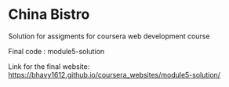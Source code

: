 # China Bistro
Solution for assigments for coursera web development course

Final code : module5-solution

Link for the final website:
https://bhavy1612.github.io/coursera_websites/module5-solution/
